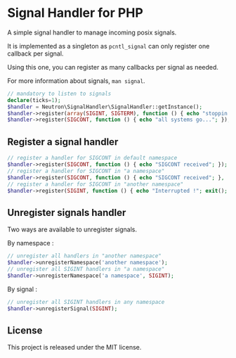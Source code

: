 # Signal Handler for PHP

A simple signal handler to manage incoming posix signals.

It is implemented as a singleton as `pcntl_signal` can only register one
callback per signal.

Using this one, you can register as many callbacks per signal as needed.

For more information about signals, `man signal`.

```php
// mandatory to listen to signals
declare(ticks=1);
$handler = Neutron\SignalHandler\SignalHandler::getInstance();
$handler->register(array(SIGINT, SIGTERM), function () { echo "stoppin !"; exit(); });
$handler->register(SIGCONT, function () { echo "all systems go..."; });
```

## Register a signal handler

```php
// register a handler for SIGCONT in default namespace
$handler->register(SIGCONT, function () { echo "SIGCONT received"; });
// register a handler for SIGCONT in "a namespace"
$handler->register(SIGCONT, function () { echo "SIGCONT received"; }, 'a namespace');
// register a handler for SIGCONT in "another namespace"
$handler->register(SIGINT, function () { echo "Interrupted !"; exit(); }, 'another namespace');
```

## Unregister signals handler

Two ways are available to unregister signals.

By namespace :

```php
// unregister all handlers in "another namespace"
$handler->unregisterNamespace('another namespace');
// unregister all SIGINT handlers in "a namespace"
$handler->unregisterNamespace('a namespace', SIGINT);
```

By signal :

```php
// unregister all SIGINT handlers in any namespace
$handler->unregisterSignal(SIGINT);
```

## License

This project is released under the MIT license.
